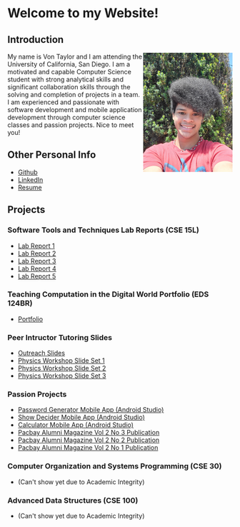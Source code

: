 # Welcome to my Website!
## Introduction
<img src="Other-Resources/me.jpg" width=200 align=right>
My name is Von Taylor and I am attending the University of California, San Diego. I am a motivated and capable Computer Science student with strong analytical skills and significant collaboration skills through the solving and completion of projects in a team. I am experienced and passionate with software development and mobile application development through computer science classes and passion projects. Nice to meet you!

## Other Personal Info
- [Github](https://github.com/Von-Taylor)
- [LinkedIn](https://www.linkedin.com/in/von-taylor3/)
- [Resume](https://github.com/Von-Taylor/VonTaylor/blob/main/Other-Resources/Von_Taylor_Resume.pdf)

## Projects
### Software Tools and Techniques Lab Reports (CSE 15L)
- [Lab Report 1](https://von-taylor.github.io/cse15l-lab-reports/lab-report-week-1.html)
- [Lab Report 2](https://von-taylor.github.io/cse15l-lab-reports/lab-report-week-3.html)
- [Lab Report 3](https://von-taylor.github.io/cse15l-lab-reports/lab-report-week-5.html)
- [Lab Report 4](https://von-taylor.github.io/cse15l-lab-reports/lab-report-week-7.html)
- [Lab Report 5](https://von-taylor.github.io/cse15l-lab-reports/lab-report-week-9.html)

### Teaching Computation in the Digital World Portfolio (EDS 124BR)
- [Portfolio](https://von-taylor.github.io/Portfolio/)

### Peer Intructor Tutoring Slides
- [Outreach Slides](https://docs.google.com/presentation/d/1IusKmt25851N3LJ9k8SiUwIpQWVht0TRYmyf_BpR034/edit?usp=sharing)
- [Physics Workshop Slide Set 1](https://docs.google.com/presentation/d/119aLb5Oa-UguGx-zsz6Wc6-K9FBB5MQ0CAZ86c-gnLw/edit?usp=sharing)
- [Physics Workshop Slide Set 2](https://docs.google.com/presentation/d/1ELYulQB-N2l5JLZol76tm1K6Gn8qdD1br1kA6XNx9iQ/edit?usp=sharing)
- [Physics Workshop Slide Set 3](https://docs.google.com/presentation/d/1tY2KhB3fndSf9glP2MHZom9-_d6KTFfn_ZqMFIoxkM0/edit?usp=sharing)

### Passion Projects
- [Password Generator Mobile App (Android Studio)](https://github.com/Von-Taylor/Password-Generator)
- [Show Decider Mobile App (Android Studio)](https://github.com/Von-Taylor/Show-Decider)
- [Calculator Mobile App (Android Studio)](https://github.com/Von-Taylor/My-Calculator)
- [Pacbay Alumni Magazine Vol 2 No 3 Publication](https://www.flipsnack.com/pacbayalumni/vol-2-no-3-pacbay-alumni-magazine.html)
- [Pacbay Alumni Magazine Vol 2 No 2 Publication](https://www.flipsnack.com/pacbayalumni/vol-2-no-2-pacbay-alumni-magazine-1.html)
- [Pacbay Alumni Magazine Vol 2 No 1 Publication](https://www.flipsnack.com/pacbayalumni/pacbay-alumni-magazine-vol-2-no-1.html)

### Computer Organization and Systems Programming (CSE 30)
- (Can't show yet due to Academic Integrity)

### Advanced Data Structures (CSE 100)
- (Can't show yet due to Academic Integrity)
